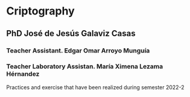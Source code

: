 # Criptography

## PhD José de Jesús Galaviz Casas
### Teacher Assistant. Edgar Omar Arroyo Munguía
### Teacher Laboratory Assistan. María Ximena Lezama Hérnandez	
Practices and exercise that have been realized during semester 2022-2
